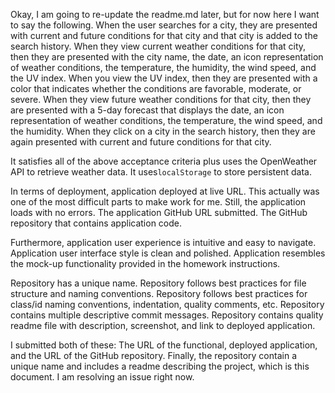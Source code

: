 Okay, I am going to re-update the readme.md later, but for now here I want to say the following. When the user searches for a city, they are presented with current and future conditions for that city and that city is added to the search history. When they view current weather conditions for that city, then they are presented with the city name, the date, an icon representation of weather conditions, the temperature, the humidity, the wind speed, and the UV index. When you view the UV index, then they are presented with a color that indicates whether the conditions are favorable, moderate, or severe. When they view future weather conditions for that city, then they are presented with a 5-day forecast that displays the date, an icon representation of weather conditions, the temperature, the wind speed, and the humidity. When they click on a city in the search history, then they are again presented with current and future conditions for that city. 

It satisfies all of the above acceptance criteria plus uses the OpenWeather API to retrieve weather data. It uses`localStorage` to store persistent data.

In terms of deployment, application deployed at live URL. This actually was one of the most difficult parts to make work for me. Still, the application loads with no errors. The application GitHub URL submitted. The GitHub repository that contains application code.

Furthermore, application user experience is intuitive and easy to navigate. Application user interface style is clean and polished. Application resembles the mock-up functionality provided in the homework instructions.

Repository has a unique name. Repository follows best practices for file structure and naming conventions. Repository follows best practices for class/id naming conventions, indentation, quality comments, etc. Repository contains multiple descriptive commit messages. Repository contains quality readme file with description, screenshot, and link to deployed application.

I submitted both of these: The URL of the functional, deployed application, and the URL of the GitHub repository. Finally, the repository contain a unique name and includes a readme describing the project, which is this document. I am resolving an issue right now.

